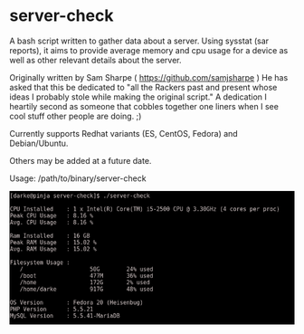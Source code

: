 # server-check

A bash script written to gather data about a server. Using sysstat (sar reports),
it aims to provide average memory and cpu usage for a device as well as other
relevant details about the server.

Originally written by Sam Sharpe ( https://github.com/samjsharpe ) He has asked 
that this be dedicated to "all the Rackers past and present whose ideas I probably 
stole while making the original script." A dedication I heartily second as someone
that cobbles together one liners when I see cool stuff other people are doing. ;)

Currently supports Redhat variants (ES, CentOS, Fedora) and Debian/Ubuntu.

Others may be added at a future date.

Usage: /path/to/binary/server-check

![Alt text](screenshot/servercheckSS.png?raw=true "Example usage")
